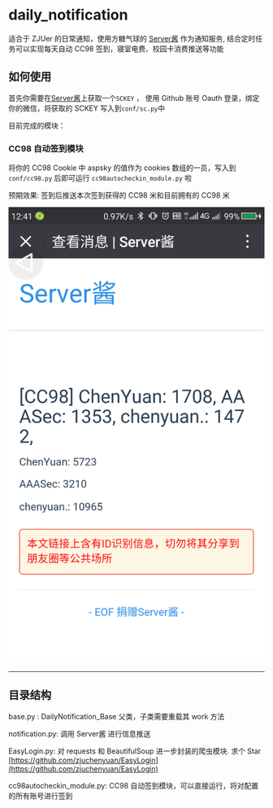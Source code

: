 # daily_notification

适合于 ZJUer 的日常通知，使用方糖气球的 [Server酱](http://sc.ftqq.com/) 作为通知服务, 结合定时任务可以实现每天自动 CC98 签到，寝室电费、校园卡消费推送等功能

## 如何使用

首先你需要在[Server酱](http://sc.ftqq.com/)上获取一个`SCKEY` ， 使用 Github 账号 Oauth 登录，绑定你的微信，将获取的 SCKEY 写入到`conf/sc.py`中

目前完成的模块： 

### CC98 自动签到模块

将你的 CC98 Cookie 中 aspsky 的值作为 cookies 数组的一员，写入到 `conf/cc98.py` 后即可运行 `cc98autocheckin_module.py` 啦

预期效果: 签到后推送本次签到获得的 CC98 米和目前拥有的 CC98 米

![](nothing/cc98.png)

----

## 目录结构

base.py : DailyNotification_Base 父类，子类需要重载其 work 方法

notification.py: 调用 Server酱 进行信息推送

EasyLogin.py: 对 requests 和 BeautifulSoup 进一步封装的爬虫模块. 求个 Star [https://github.com/zjuchenyuan/EasyLogin](https://github.com/zjuchenyuan/EasyLogin)

cc98autocheckin_module.py: CC98 自动签到模块，可以直接运行，将对配置的所有账号进行签到
